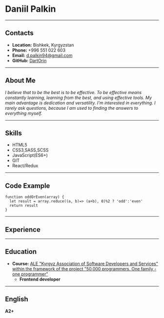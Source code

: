# Daniil Palkin
---
## Contacts
* __Location:__ Bishkek, Kyrgyzstan
* __Phone:__ +996 551 022 603
* __Email:__ d.palkin94@gmail.com
* __GitHub:__ [DartOrin](https://github.com/DartOrin)
---
## About Me
_I believe that to be the best is to be effective. To be effective means constantly learning, learning from the best, and using effective tools. My main advantage is dedication and versatility. I'm interested in everything. I rarely ask questions, because I am used to finding the answers to everything myself._
***
## Skills
* HTML5
* CSS3,SASS,SCSS
* JavaScript(ES6+)
* GIT
* React/Redux
***
## Code Example
```
function oddOrEven(array) {
  let result = array.reduce((a, b)=> (a+b), 0)%2 ? 'odd':'even'
  return result
}
```
___
## Experience

___
## Education
* **Course:** [ALE "Kyrgyz Association of Software Developers and Services" within the framework of the project "50,000 programmers. One family - one programmer"](https://okuu.programmer.kg)
  * **Frontend developer**
___
## English
**A2+**